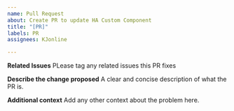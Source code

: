```yaml
---
name: Pull Request
about: Create PR to update HA Custom Component
title: "[PR]"
labels: PR
assignees: KJonline

---
```

**Related Issues**
PLease tag any related issues this PR fixes

**Describe the change proposed**
A clear and concise description of what the PR is.

**Additional context**
Add any other context about the problem here.
